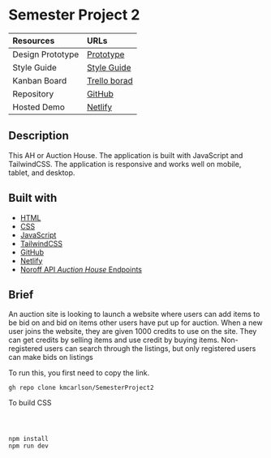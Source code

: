 # Semester Project 2




| Resources   | URLs                                                                                                                                                       |
|:------------|:-----------------------------------------------------------------------------------------------------------------------------------------------------------|
| Design Prototype   | [Prototype](https://www.figma.com/file/mSHJhc2sb2fu3D0rqbj1Ng/Semester-2?type=design&t=3ywRvB4zANTvX3Th-6 )                                           |
| Style Guide   | [Style Guide](https://www.figma.com/file/wQWGFc5RJiLObyOwJV16Qm/Semester-2?type=design&t=dYeQxrlAIFTUSesD-6) |                                                                                                                                                                                                                     |
| Kanban Board      | [Trello borad](https://trello.com/invite/b/bknzeMiZ/ATTIdda4141bbf864644ccd1c805412b51baEC791C09/semesterproject2)  
| Repository      | [GitHub](https://github.com/kmcarlson/SemesterProject2)     
| Hosted Demo      | [Netlify](https://fantastic-clafoutis-8485f4.netlify.app/)                                                                                                                                                                               |





## Description

This AH or Auction House. The application is built with JavaScript and
TailwindCSS. The application is responsive and works well on mobile, tablet, and desktop. 

## Built with

- [HTML](https://developer.mozilla.org/en-US/docs/Web/HTML)
- [CSS](https://developer.mozilla.org/en-US/docs/Web/CSS)
- [JavaScript](https://developer.mozilla.org/en-US/docs/Web/JavaScript)
- [TailwindCSS](https://tailwindcss.com/)
- [GitHub](https://github.com/about)
- [Netlify](https://www.netlify.com/)
- [Noroff API _Auction House_ Endpoints](https://docs.noroff.dev/auctionhouse-endpoints/authentication)

## Brief

An auction site is looking to launch a website where users can add items to be bid on and bid on items other users have put up for auction.
When a new user joins the website, they are given 1000 credits to use on the site. They can get credits by selling items and use credit by buying items. Non-registered users can search through the listings, but only registered users can make bids on listings

To run this, you first need to copy the link.

```
gh repo clone kmcarlson/SemesterProject2
```

To build CSS

```



npm install
npm run dev
```







